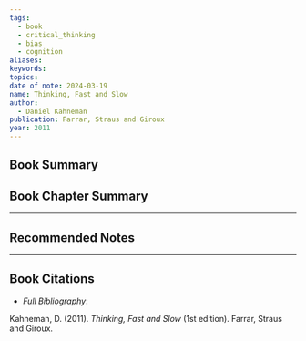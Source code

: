 ```yaml
---
tags:
  - book
  - critical_thinking
  - bias
  - cognition
aliases: 
keywords: 
topics: 
date of note: 2024-03-19
name: Thinking, Fast and Slow
author:
  - Daniel Kahneman
publication: Farrar, Straus and Giroux
year: 2011
---
```


## Book Summary



## Book Chapter Summary





-----------
##  Recommended Notes




----------
## Book Citations

- *Full Bibliography*:

Kahneman, D. (2011). _Thinking, Fast and Slow_ (1st edition). Farrar, Straus and Giroux.

